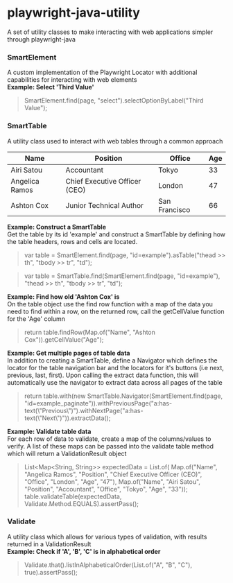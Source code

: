 # playwright-java-utility
A set of utility classes to make interacting with web applications simpler through playwright-java

<h3>SmartElement</h3>
<span>A custom implementation of the Playwright Locator with additional capabilities for interacting with web elements</span><br>
<b>Example: Select 'Third Value' </b><br>
<blockquote>SmartElement.find(page, "select").selectOptionByLabel("Third Value");</blockquote>
<h3>SmartTable</h3>
<span>A utility class used to interact with web tables through a common approach</span>
<table id="example">
  <thead>
    <tr><th>Name</th><th>Position</th><th>Office</th><th>Age</th></tr>
 	</thead>
 	<tbody>
 		 <tr><td>Airi Satou</td><td>Accountant</td><td>Tokyo</td><td>33</td></tr>
     <tr><td>Angelica Ramos</td><td>Chief Executive Officer (CEO)</td><td>London</td><td>47</td></tr>
     <tr><td>Ashton Cox</td><td>Junior Technical Author</td><td>San Francisco</td><td>66</td></tr>
  </tbody>
</table>
<b>Example: Construct a SmartTable</b><br>
<span>Get the table by its id 'example' and construct a SmartTable by defining how the table headers, rows and cells are located.</span>
<blockquote>var table = SmartElement.find(page, "id=example").asTable("thead >> th", "tbody >> tr", "td");</blockquote>
<blockquote>var table = SmartTable.find(SmartElement.find(page, "id=example"), "thead >> th", "tbody >> tr", "td");</blockquote>
<b>Example: Find how old 'Ashton Cox' is</b><br>
<span>On the table object use the find row function with a map of the data you need to find within a row, on the returned row, call the getCellValue function for the 'Age' column</span><br>
<blockquote>
<span>return table.findRow(Map.of("Name", "Ashton Cox")).getCellValue("Age");</span>
</blockquote>
<b>Example: Get multiple pages of table data</b><br>
<span>In addition to creating a SmartTable, define a Navigator which defines the locator for the table navigation bar and the locators for it's buttons (i.e next, previous, last, first). Upon calling the extract data function, this will automatically use the navigator to extract data across all pages of the table</span><br>
<blockquote>
<span>return table.with(new SmartTable.Navigator(SmartElement.find(page, "id=example_paginate")).withPreviousPage("a:has-text(\"Previous\")").withNextPage("a:has-text(\"Next\")")).extractData();</span>
</blockquote>
<b>Example: Validate table data</b><br>
<span>For each row of data to validate, create a map of the columns/values to verify. A list of these maps can be passed into the validate table method which will return a ValidationResult object</span><br>
<blockquote>
<span>List&#60;Map&#60;String, String>> expectedData = List.of(
                Map.of("Name", "Angelica Ramos", "Position", "Chief Executive Officer (CEO)", "Office", "London", "Age", "47"),
                Map.of("Name", "Airi Satou", "Position", "Accountant", "Office", "Tokyo", "Age", "33"));</span><br>
        table.validateTable(expectedData, Validate.Method.EQUALS).assertPass();</span>
</blockquote>
<h3>Validate</h3>
A utility class which allows for various types of validation, with results returned in a ValidationResult
<br><b>Example: Check if 'A', 'B', 'C' is in alphabetical order</b><br>
<blockquote>Validate.that().listInAlphabeticalOrder(List.of("A", "B", "C"), true).assertPass();</blockquote>
